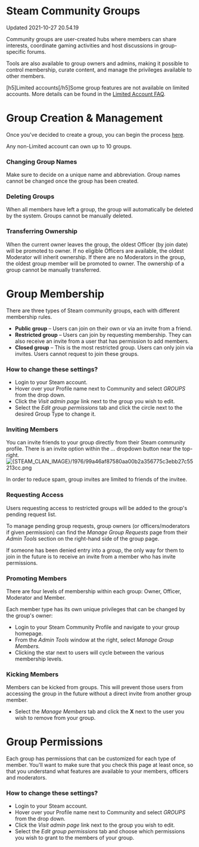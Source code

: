 # Steam Community Groups
Updated 2021-10-27 20.54.19

Community groups are user-created hubs where members can share interests, coordinate gaming activities and host discussions in group-specific forums.  
  
Tools are also available to group owners and admins, making it possible to control membership, curate content, and manage the privileges available to other members.  
  
 [h5]Limited accounts[/h5]Some group features are not available on limited accounts. More details can be found in the [Limited Account FAQ](https://help.steampowered.com/en/faqs/view/71D3-35C2-AD96-AA3A).  
  
# Group Creation & Management
Once you've decided to create a group, you can begin the process [here](http://steamcommunity.com/actions/GroupCreate).  
  
Any non-Limited account can own up to 10 groups.  
  
### Changing Group Names
Make sure to decide on a unique name and abbreviation. Group names cannot be changed once the group has been created.  
  
### Deleting Groups
When all members have left a group, the group will automatically be deleted by the system. Groups cannot be manually deleted.  
  
### Transferring Ownership
When the current owner leaves the group, the oldest Officer (by join date) will be promoted to owner. If no eligible Officers are available, the oldest Moderator will inherit ownership. If there are no Moderators in the group, the oldest group member will be promoted to owner. The ownership of a group cannot be manually transferred.  
  
  
# Group Membership
There are three types of Steam community groups, each with different membership rules.  

* **Public group** – Users can join on their own or via an invite from a friend.
* **Restricted group** – Users can join by requesting membership. They can also receive an invite from a user that has permission to add members.
* **Closed group** – This is the most restricted group. Users can only join via invites. Users cannot request to join these groups.

    
### How to change these settings?
  

* Login to your Steam account.
* Hover over your Profile name next to Community and select *GROUPS* from the drop down.
* Click the *Visit admin page* link next to the group you wish to edit.
* Select the *Edit group permissions* tab and click the circle next to the desired Group Type to change it.

    
### Inviting Members
You can invite friends to your group directly from their Steam community profile. There is an invite option within the *...* dropdown button near the top-right.  
![{STEAM_CLAN_IMAGE}/1976/99a46af87580aa00b2a356775c3ebb27c55213cc.png]({STEAM_CLAN_IMAGE}/1976/99a46af87580aa00b2a356775c3ebb27c55213cc.png)  
  
In order to reduce spam, group invites are limited to friends of the invitee.  
  
### Requesting Access
Users requesting access to restricted groups will be added to the group's pending request list.  
  
To manage pending group requests, group owners (or officers/moderators if given permission) can find the *Manage Group Requests* page from their *Admin Tools* section on the right-hand side of the group page.  
  
If someone has been denied entry into a group, the only way for them to join in the future is to receive an invite from a member who has invite permissions.  
  
### Promoting Members
There are four levels of membership within each group: Owner, Officer, Moderator and Member.  
  
Each member type has its own unique privileges that can be changed by the group's owner:  

* Login to your Steam Community Profile and navigate to your group homepage.
* From the *Admin Tools* window at the right, select *Manage Group Members.*
* Clicking the star next to users will cycle between the various membership levels.

    
### Kicking Members
Members can be kicked from groups. This will prevent those users from accessing the group in the future without a direct invite from another group member.  

* Select the *Manage Members* tab and click the **X** next to the user you wish to remove from your group.

    
  
# Group Permissions
Each group has permissions that can be customized for each type of member. You'll want to make sure that you check this page at least once, so that you understand what features are available to your members, officers and moderators.  
  
### How to change these settings?

* Login to your Steam account.
* Hover over your Profile name next to Community and select *GROUPS* from the drop down.
* Click the *Visit admin page* link next to the group you wish to edit.
* Select the *Edit group permissions* tab and choose which permissions you wish to grant to the members of your group.